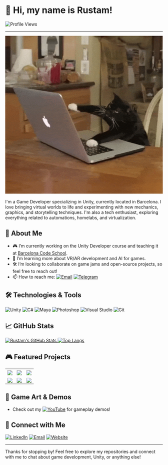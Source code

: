 # 👾 Hi, my name is Rustam!

<picture>
  <source media="(prefers-color-scheme: dark)" srcset="https://komarev.com/ghpvc/?username=rustamismagilov&color=red">
  <source media="(prefers-color-scheme: light)" srcset="https://komarev.com/ghpvc/?username=rustamismagilov&color=blue">
  <img alt="Profile Views" src="https://komarev.com/ghpvc/?username=rustamismagilov&color=blue">
</picture>

---
![pic](https://github.com/rustamismagilov/rustamismagilov/blob/main/catyping.gif?raw=true)

I'm a Game Developer specializing in Unity, currently located in Barcelona. I love bringing virtual worlds to life and experimenting with new mechanics, graphics, and storytelling techniques. 
I'm also a tech enthusiast, exploring everything related to automations, homelabs, and virtualization.

## 🚀 About Me

- 🎮 I’m currently working on the Unity Developer course and teaching it at [Barcelona Code School](https://github.com/barcelonacodeschool).
- 🌱 I’m learning more about VR/AR development and AI for games.
- 🛠️ I’m looking to collaborate on game jams and open-source projects, so feel free to reach out!
- 📫 How to reach me: 
  [![Email](https://img.shields.io/badge/Email-rustam%40ismagilov.dev-D14836?logo=gmail&logoColor=white&style=flat)](mailto:rustam@ismagilov.dev) [![Telegram](https://img.shields.io/badge/-Telegram-2CA5E0?logo=telegram&logoColor=white&style=flat)](https://t.me/rustam_ismagilov)

## 🛠️ Technologies & Tools

![Unity](https://img.shields.io/badge/-Unity-000000?logo=unity&logoColor=white&style=flat)
![C#](https://img.shields.io/badge/-C%23-239120?logo=c-sharp&logoColor=white&style=flat)
![Maya](https://img.shields.io/badge/-Maya-005BFF?logo=autodesk&logoColor=white&style=flat)
![Photoshop](https://img.shields.io/badge/-Photoshop-31A8FF?logo=adobe-photoshop&logoColor=white&style=flat)
![Visual Studio](https://img.shields.io/badge/-Visual%20Studio-5C2D91?logo=visual-studio&logoColor=white&style=flat)
![Git](https://img.shields.io/badge/-Git-F05032?logo=git&logoColor=white&style=flat)

## 📈 GitHub Stats

<a href="https://github.com/rustamismagilov">
  <picture>
    <source media="(prefers-color-scheme: dark)" srcset="https://github-readme-stats.vercel.app/api?username=rustamismagilov&show_icons=true&count_private=true&theme=dark">
    <source media="(prefers-color-scheme: light)" srcset="https://github-readme-stats.vercel.app/api?username=rustamismagilov&show_icons=true&count_private=true&theme=default">
    <img height="200"  alt="Rustam's GitHub Stats" src="https://github-readme-stats.vercel.app/api?username=rustamismagilov&show_icons=true&count_private=true">
  </picture>
</a>
<a href="https://github.com/rustamismagilov">
  <picture>
    <source media="(prefers-color-scheme: dark)" srcset="https://github-readme-stats.vercel.app/api/top-langs/?username=rustamismagilov&layout=compact&theme=dark">
    <source media="(prefers-color-scheme: light)" srcset="https://github-readme-stats.vercel.app/api/top-langs/?username=rustamismagilov&layout=compact">
    <img height="200"  alt="Top Langs" src="https://github-readme-stats.vercel.app/api/top-langs/?username=rustamismagilov&layout=compact">
  </picture>
</a>

## 🎮 Featured Projects

<table>
  <tr>
    <td width="33%">
      <a href="https://github.com/rustamismagilov/Space-Shooter">
        <img align="center" src="https://github-readme-stats.vercel.app/api/pin/?username=rustamismagilov&repo=Space-Shooter&theme=dark" width="100%">
      </a>
    </td>
    <td width="33%">
      <a href="https://github.com/rustamismagilov/Parkour-game">
        <img align="center" src="https://github-readme-stats.vercel.app/api/pin/?username=rustamismagilov&repo=Parkour-game&theme=dark" width="100%">
      </a>
    </td>
    <td width="33%">
      <a href="https://github.com/rustamismagilov/SimpleMenu">
        <img align="center" src="https://github-readme-stats.vercel.app/api/pin/?username=rustamismagilov&repo=SimpleMenu&theme=dark" width="100%">
      </a>
    </td>
  </tr>
  <tr>
    <td width="33%">
      <a href="https://github.com/rustamismagilov/Tanks-Multiplayer">
        <img align="center" src="https://github-readme-stats.vercel.app/api/pin/?username=rustamismagilov&repo=Tanks-Multiplayer&theme=dark" width="100%">
      </a>
    </td>
    <td width="33%">
      <a href="https://github.com/rustamismagilov/Interstellar-Rescuers">
        <img align="center" src="https://github-readme-stats.vercel.app/api/pin/?username=rustamismagilov&repo=Interstellar-Rescuers&theme=dark" width="100%">
      </a>
    </td>
    <td width="33%">
      <a href="https://github.com/rustamismagilov/Zombie-Survival-1">
        <img align="center" src="https://github-readme-stats.vercel.app/api/pin/?username=rustamismagilov&repo=Zombie-Survival-1&theme=dark" width="100%">
      </a>
    </td>
  </tr>
</table>

## 🎨 Game Art & Demos

- Check out my [![YouTube](https://img.shields.io/badge/YouTube-Channel-FF0000?logo=youtube&logoColor=white&style=flat)](https://www.youtube.com/@rustam_ismagilov) for gameplay demos!

## 🔗 Connect with Me

[![LinkedIn](https://img.shields.io/badge/-LinkedIn-0077B5?logo=linkedin&logoColor=white&style=flat)](https://www.linkedin.com/in/rustam-ismagilov/)
[![Email](https://img.shields.io/badge/-Email-D14836?logo=gmail&logoColor=white&style=flat)](mailto:rustam@ismagilov.dev)
[![Website](https://img.shields.io/badge/-Website-000000?logo=About.me&logoColor=white&style=flat)](https://rustamismagilov.com)

---

Thanks for stopping by! Feel free to explore my repositories and connect with me to chat about game development, Unity, or anything else!
